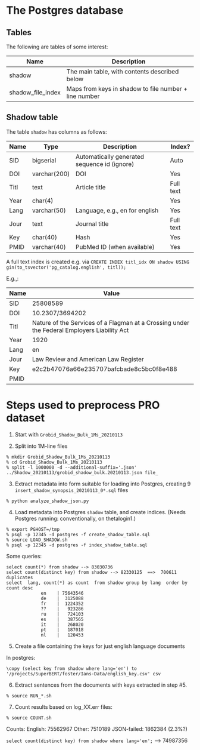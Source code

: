 # The Postgres database

## Tables

The following are tables of some interest:


| Name  | Description | 
| ------------- | ------------- | 
| shadow  | The main table, with contents described below | 
| shadow_file_index | Maps from keys in shadow to file number + line number |


## Shadow table

The table `shadow` has columns as follows:

| Name  | Type | Description | Index? | 
| ------------- | ------------- | ---- | ---- | 
| SID  | bigserial  | Automatically generated sequence id (ignore) | Auto | 
| DOI  | varchar(200)  | DOI | Yes | 
| Titl | text | Article title |Full text |
| Year |  char(4)   | | Yes |
| Lang |  varchar(50)  | Language, e.g., en for english | Yes |
| Jour |  text  | Journal title | Full text | 
| Key  |  char(40)  | Hash | Yes |
| PMID  | varchar(40)  | PubMed ID (when available)| Yes |

A full text index is created e.g. via `CREATE INDEX titl_idx ON shadow USING gin(to_tsvector('pg_catalog.english', titl));`

E.g.,:

| Name  | Value |
| ------------- | ------------- | 
| SID  | 25808589 |
| DOI  | 10.2307/3694202 |
| Titl | Nature of the Services of a Flagman at a Crossing under the Federal Employers Liability Act |
| Year |  1920| | 
| Lang |  en | 
| Jour |  Law Review and American Law Register | 
| Key  |  e2c2b47076a66e235707bafcbade8c5bc0f8e488| | 
| PMID  |                |



# Steps used to preprocess PRO dataset

1) Start with `Grobid_Shadow_Bulk_1Ms_20210113`

2) Split into 1M-line files

```
% mkdir Grobid_Shadow_Bulk_1Ms_20210113
% cd Grobid_Shadow_Bulk_1Ms_20210113
% split -l 1000000 -d --additional-suffix='.json' ../Shadow_20210113/grobid_shadow_bulk.20210113.json file_
```

3) Extract metadata into form suitable for loading into Postgres, creating 9 `insert_shadow_synopsis_20210113_0*.sql`  files

```
% python analyze_shadow_json.py
```

4) Load metadata into Postgres `shadow` table, and create indices. (Needs Postgres running: conventionally, on thetalogin1.)

```
% export PGHOST=/tmp
% psql -p 12345 -d postgres -f create_shadow_table.sql
% source LOAD_SHADOW.sh
% psql -p 12345 -d postgres -f index_shadow_table.sql
```

Some queries:
```
select count(*) from shadow --> 83030736
select count(distinct key) from shadow --> 82330125  ==>  700611 duplicates
select  lang, count(*) as count  from shadow group by lang  order by  count desc
             en    | 75643546
             de    |  3125088
             fr    |  1224352
             ??    |   923286
             ru    |   724103
             es    |   387565
             it    |   268020
             pt    |   187018
             nl    |   120453
```

5) Create a file containing the keys for just english language documents

In postgres:
```
\copy (select key from shadow where lang='en') to '/projects/SuperBERT/foster/Ians-Data/english_key.csv' csv
```

6) Extract sentences from the documents with keys extracted in step #5.

```
% source RUN_*.sh
```

7) Count results based on log_XX.err files:

```
% source COUNT.sh
```

Counts: English: 75562967 Other: 7510189 JSON-failed: 1862384 (2.3%?)

`select count(distinct key) from shadow where lang='en';` --> 74987356


